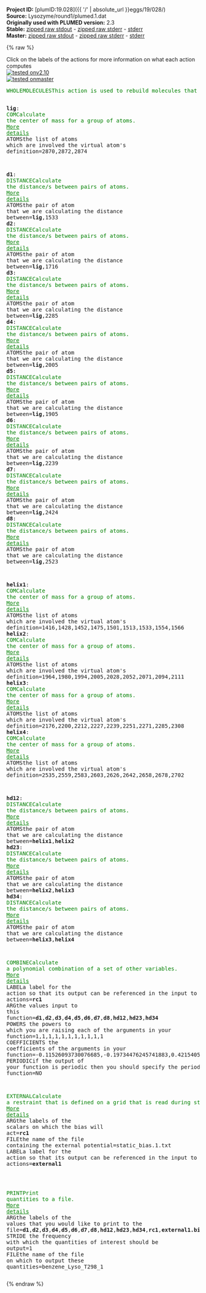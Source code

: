 **Project ID:** [plumID:19.028]({{ '/' | absolute_url }}eggs/19/028/)  
**Source:** Lysozyme/round1/plumed.1.dat  
**Originally used with PLUMED version:** 2.3  
**Stable:** [zipped raw stdout](plumed.1.dat.plumed.stdout.txt.zip) - [zipped raw stderr](plumed.1.dat.plumed.stderr.txt.zip) - [stderr](plumed.1.dat.plumed.stderr)  
**Master:** [zipped raw stdout](plumed.1.dat.plumed_master.stdout.txt.zip) - [zipped raw stderr](plumed.1.dat.plumed_master.stderr.txt.zip) - [stderr](plumed.1.dat.plumed_master.stderr)  

{% raw %}
<div class="plumedpreheader">
<div class="headerInfo" id="value_details_data/Lysozyme/round1/plumed.1.dat"> Click on the labels of the actions for more information on what each action computes </div>
<div class="containerBadge">
<div class="headerBadge"><a href="plumed.1.dat.plumed.stderr"><img src="https://img.shields.io/badge/v2.10-passing-green.svg" alt="tested onv2.10" /></a></div>
<div class="headerBadge"><a href="plumed.1.dat.plumed_master.stderr"><img src="https://img.shields.io/badge/master-passing-green.svg" alt="tested onmaster" /></a></div>
</div>
</div>
<pre class="plumedlisting">
<span class="plumedtooltip" style="color:green">WHOLEMOLECULES<span class="right">This action is used to rebuild molecules that can become split by the periodic boundary conditions. <a href="https://www.plumed.org/doc-master/user-doc/html/WHOLEMOLECULES" style="color:green">More details</a><i></i></span></span> <span class="plumedtooltip">ENTITY0<span class="right">the atoms that make up a molecule that you wish to align<i></i></span></span>=1-2881


<span style="display:none;" id="data/Lysozyme/round1/plumed.1.dat">The WHOLEMOLECULES action with label <b></b> calculates something</span><b name="data/Lysozyme/round1/plumed.1.datlig" onclick='showPath("data/Lysozyme/round1/plumed.1.dat","data/Lysozyme/round1/plumed.1.datlig","data/Lysozyme/round1/plumed.1.datlig","brown")'>lig</b>: <span class="plumedtooltip" style="color:green">COM<span class="right">Calculate the center of mass for a group of atoms. <a href="https://www.plumed.org/doc-master/user-doc/html/COM" style="color:green">More details</a><i></i></span></span> <span class="plumedtooltip">ATOMS<span class="right">the list of atoms which are involved the virtual atom's definition<i></i></span></span>=2870,2872,2874


<span style="display:none;" id="data/Lysozyme/round1/plumed.1.datlig">The COM action with label <b>lig</b> calculates something</span><b name="data/Lysozyme/round1/plumed.1.datd1" onclick='showPath("data/Lysozyme/round1/plumed.1.dat","data/Lysozyme/round1/plumed.1.datd1","data/Lysozyme/round1/plumed.1.datd1","brown")'>d1</b>: <span class="plumedtooltip" style="color:green">DISTANCE<span class="right">Calculate the distance/s between pairs of atoms. <a href="https://www.plumed.org/doc-master/user-doc/html/DISTANCE" style="color:green">More details</a><i></i></span></span> <span class="plumedtooltip">ATOMS<span class="right">the pair of atom that we are calculating the distance between<i></i></span></span>=<b name="data/Lysozyme/round1/plumed.1.datlig">lig</b>,1533
<span style="display:none;" id="data/Lysozyme/round1/plumed.1.datd1">The DISTANCE action with label <b>d1</b> calculates the following quantities:<table  align="center" frame="void" width="95%" cellpadding="5%"><tr><td width="5%"><b> Quantity </b>  </td><td><b> Description </b> </td></tr><tr><td width="5%">d1.value</td><td>the DISTANCE between this pair of atoms</td></tr></table></span><b name="data/Lysozyme/round1/plumed.1.datd2" onclick='showPath("data/Lysozyme/round1/plumed.1.dat","data/Lysozyme/round1/plumed.1.datd2","data/Lysozyme/round1/plumed.1.datd2","brown")'>d2</b>: <span class="plumedtooltip" style="color:green">DISTANCE<span class="right">Calculate the distance/s between pairs of atoms. <a href="https://www.plumed.org/doc-master/user-doc/html/DISTANCE" style="color:green">More details</a><i></i></span></span> <span class="plumedtooltip">ATOMS<span class="right">the pair of atom that we are calculating the distance between<i></i></span></span>=<b name="data/Lysozyme/round1/plumed.1.datlig">lig</b>,1716
<span style="display:none;" id="data/Lysozyme/round1/plumed.1.datd2">The DISTANCE action with label <b>d2</b> calculates the following quantities:<table  align="center" frame="void" width="95%" cellpadding="5%"><tr><td width="5%"><b> Quantity </b>  </td><td><b> Description </b> </td></tr><tr><td width="5%">d2.value</td><td>the DISTANCE between this pair of atoms</td></tr></table></span><b name="data/Lysozyme/round1/plumed.1.datd3" onclick='showPath("data/Lysozyme/round1/plumed.1.dat","data/Lysozyme/round1/plumed.1.datd3","data/Lysozyme/round1/plumed.1.datd3","brown")'>d3</b>: <span class="plumedtooltip" style="color:green">DISTANCE<span class="right">Calculate the distance/s between pairs of atoms. <a href="https://www.plumed.org/doc-master/user-doc/html/DISTANCE" style="color:green">More details</a><i></i></span></span> <span class="plumedtooltip">ATOMS<span class="right">the pair of atom that we are calculating the distance between<i></i></span></span>=<b name="data/Lysozyme/round1/plumed.1.datlig">lig</b>,2285
<span style="display:none;" id="data/Lysozyme/round1/plumed.1.datd3">The DISTANCE action with label <b>d3</b> calculates the following quantities:<table  align="center" frame="void" width="95%" cellpadding="5%"><tr><td width="5%"><b> Quantity </b>  </td><td><b> Description </b> </td></tr><tr><td width="5%">d3.value</td><td>the DISTANCE between this pair of atoms</td></tr></table></span><b name="data/Lysozyme/round1/plumed.1.datd4" onclick='showPath("data/Lysozyme/round1/plumed.1.dat","data/Lysozyme/round1/plumed.1.datd4","data/Lysozyme/round1/plumed.1.datd4","brown")'>d4</b>: <span class="plumedtooltip" style="color:green">DISTANCE<span class="right">Calculate the distance/s between pairs of atoms. <a href="https://www.plumed.org/doc-master/user-doc/html/DISTANCE" style="color:green">More details</a><i></i></span></span> <span class="plumedtooltip">ATOMS<span class="right">the pair of atom that we are calculating the distance between<i></i></span></span>=<b name="data/Lysozyme/round1/plumed.1.datlig">lig</b>,2005
<span style="display:none;" id="data/Lysozyme/round1/plumed.1.datd4">The DISTANCE action with label <b>d4</b> calculates the following quantities:<table  align="center" frame="void" width="95%" cellpadding="5%"><tr><td width="5%"><b> Quantity </b>  </td><td><b> Description </b> </td></tr><tr><td width="5%">d4.value</td><td>the DISTANCE between this pair of atoms</td></tr></table></span><b name="data/Lysozyme/round1/plumed.1.datd5" onclick='showPath("data/Lysozyme/round1/plumed.1.dat","data/Lysozyme/round1/plumed.1.datd5","data/Lysozyme/round1/plumed.1.datd5","brown")'>d5</b>: <span class="plumedtooltip" style="color:green">DISTANCE<span class="right">Calculate the distance/s between pairs of atoms. <a href="https://www.plumed.org/doc-master/user-doc/html/DISTANCE" style="color:green">More details</a><i></i></span></span> <span class="plumedtooltip">ATOMS<span class="right">the pair of atom that we are calculating the distance between<i></i></span></span>=<b name="data/Lysozyme/round1/plumed.1.datlig">lig</b>,1905
<span style="display:none;" id="data/Lysozyme/round1/plumed.1.datd5">The DISTANCE action with label <b>d5</b> calculates the following quantities:<table  align="center" frame="void" width="95%" cellpadding="5%"><tr><td width="5%"><b> Quantity </b>  </td><td><b> Description </b> </td></tr><tr><td width="5%">d5.value</td><td>the DISTANCE between this pair of atoms</td></tr></table></span><b name="data/Lysozyme/round1/plumed.1.datd6" onclick='showPath("data/Lysozyme/round1/plumed.1.dat","data/Lysozyme/round1/plumed.1.datd6","data/Lysozyme/round1/plumed.1.datd6","brown")'>d6</b>: <span class="plumedtooltip" style="color:green">DISTANCE<span class="right">Calculate the distance/s between pairs of atoms. <a href="https://www.plumed.org/doc-master/user-doc/html/DISTANCE" style="color:green">More details</a><i></i></span></span> <span class="plumedtooltip">ATOMS<span class="right">the pair of atom that we are calculating the distance between<i></i></span></span>=<b name="data/Lysozyme/round1/plumed.1.datlig">lig</b>,2239 
<span style="display:none;" id="data/Lysozyme/round1/plumed.1.datd6">The DISTANCE action with label <b>d6</b> calculates the following quantities:<table  align="center" frame="void" width="95%" cellpadding="5%"><tr><td width="5%"><b> Quantity </b>  </td><td><b> Description </b> </td></tr><tr><td width="5%">d6.value</td><td>the DISTANCE between this pair of atoms</td></tr></table></span><b name="data/Lysozyme/round1/plumed.1.datd7" onclick='showPath("data/Lysozyme/round1/plumed.1.dat","data/Lysozyme/round1/plumed.1.datd7","data/Lysozyme/round1/plumed.1.datd7","brown")'>d7</b>: <span class="plumedtooltip" style="color:green">DISTANCE<span class="right">Calculate the distance/s between pairs of atoms. <a href="https://www.plumed.org/doc-master/user-doc/html/DISTANCE" style="color:green">More details</a><i></i></span></span> <span class="plumedtooltip">ATOMS<span class="right">the pair of atom that we are calculating the distance between<i></i></span></span>=<b name="data/Lysozyme/round1/plumed.1.datlig">lig</b>,2424
<span style="display:none;" id="data/Lysozyme/round1/plumed.1.datd7">The DISTANCE action with label <b>d7</b> calculates the following quantities:<table  align="center" frame="void" width="95%" cellpadding="5%"><tr><td width="5%"><b> Quantity </b>  </td><td><b> Description </b> </td></tr><tr><td width="5%">d7.value</td><td>the DISTANCE between this pair of atoms</td></tr></table></span><b name="data/Lysozyme/round1/plumed.1.datd8" onclick='showPath("data/Lysozyme/round1/plumed.1.dat","data/Lysozyme/round1/plumed.1.datd8","data/Lysozyme/round1/plumed.1.datd8","brown")'>d8</b>: <span class="plumedtooltip" style="color:green">DISTANCE<span class="right">Calculate the distance/s between pairs of atoms. <a href="https://www.plumed.org/doc-master/user-doc/html/DISTANCE" style="color:green">More details</a><i></i></span></span> <span class="plumedtooltip">ATOMS<span class="right">the pair of atom that we are calculating the distance between<i></i></span></span>=<b name="data/Lysozyme/round1/plumed.1.datlig">lig</b>,2523

<span style="display:none;" id="data/Lysozyme/round1/plumed.1.datd8">The DISTANCE action with label <b>d8</b> calculates the following quantities:<table  align="center" frame="void" width="95%" cellpadding="5%"><tr><td width="5%"><b> Quantity </b>  </td><td><b> Description </b> </td></tr><tr><td width="5%">d8.value</td><td>the DISTANCE between this pair of atoms</td></tr></table></span><b name="data/Lysozyme/round1/plumed.1.dathelix1" onclick='showPath("data/Lysozyme/round1/plumed.1.dat","data/Lysozyme/round1/plumed.1.dathelix1","data/Lysozyme/round1/plumed.1.dathelix1","brown")'>helix1</b>: <span class="plumedtooltip" style="color:green">COM<span class="right">Calculate the center of mass for a group of atoms. <a href="https://www.plumed.org/doc-master/user-doc/html/COM" style="color:green">More details</a><i></i></span></span> <span class="plumedtooltip">ATOMS<span class="right">the list of atoms which are involved the virtual atom's definition<i></i></span></span>=1416,1428,1452,1475,1501,1513,1533,1554,1566
<span style="display:none;" id="data/Lysozyme/round1/plumed.1.dathelix1">The COM action with label <b>helix1</b> calculates something</span><b name="data/Lysozyme/round1/plumed.1.dathelix2" onclick='showPath("data/Lysozyme/round1/plumed.1.dat","data/Lysozyme/round1/plumed.1.dathelix2","data/Lysozyme/round1/plumed.1.dathelix2","brown")'>helix2</b>: <span class="plumedtooltip" style="color:green">COM<span class="right">Calculate the center of mass for a group of atoms. <a href="https://www.plumed.org/doc-master/user-doc/html/COM" style="color:green">More details</a><i></i></span></span> <span class="plumedtooltip">ATOMS<span class="right">the list of atoms which are involved the virtual atom's definition<i></i></span></span>=1964,1980,1994,2005,2028,2052,2071,2094,2111
<span style="display:none;" id="data/Lysozyme/round1/plumed.1.dathelix2">The COM action with label <b>helix2</b> calculates something</span><b name="data/Lysozyme/round1/plumed.1.dathelix3" onclick='showPath("data/Lysozyme/round1/plumed.1.dat","data/Lysozyme/round1/plumed.1.dathelix3","data/Lysozyme/round1/plumed.1.dathelix3","brown")'>helix3</b>: <span class="plumedtooltip" style="color:green">COM<span class="right">Calculate the center of mass for a group of atoms. <a href="https://www.plumed.org/doc-master/user-doc/html/COM" style="color:green">More details</a><i></i></span></span> <span class="plumedtooltip">ATOMS<span class="right">the list of atoms which are involved the virtual atom's definition<i></i></span></span>=2176,2200,2212,2227,2239,2251,2271,2285,2308
<span style="display:none;" id="data/Lysozyme/round1/plumed.1.dathelix3">The COM action with label <b>helix3</b> calculates something</span><b name="data/Lysozyme/round1/plumed.1.dathelix4" onclick='showPath("data/Lysozyme/round1/plumed.1.dat","data/Lysozyme/round1/plumed.1.dathelix4","data/Lysozyme/round1/plumed.1.dathelix4","brown")'>helix4</b>: <span class="plumedtooltip" style="color:green">COM<span class="right">Calculate the center of mass for a group of atoms. <a href="https://www.plumed.org/doc-master/user-doc/html/COM" style="color:green">More details</a><i></i></span></span> <span class="plumedtooltip">ATOMS<span class="right">the list of atoms which are involved the virtual atom's definition<i></i></span></span>=2535,2559,2583,2603,2626,2642,2658,2678,2702

<span style="display:none;" id="data/Lysozyme/round1/plumed.1.dathelix4">The COM action with label <b>helix4</b> calculates something</span><b name="data/Lysozyme/round1/plumed.1.dathd12" onclick='showPath("data/Lysozyme/round1/plumed.1.dat","data/Lysozyme/round1/plumed.1.dathd12","data/Lysozyme/round1/plumed.1.dathd12","brown")'>hd12</b>: <span class="plumedtooltip" style="color:green">DISTANCE<span class="right">Calculate the distance/s between pairs of atoms. <a href="https://www.plumed.org/doc-master/user-doc/html/DISTANCE" style="color:green">More details</a><i></i></span></span> <span class="plumedtooltip">ATOMS<span class="right">the pair of atom that we are calculating the distance between<i></i></span></span>=<b name="data/Lysozyme/round1/plumed.1.dathelix1">helix1</b>,<b name="data/Lysozyme/round1/plumed.1.dathelix2">helix2</b>
<span style="display:none;" id="data/Lysozyme/round1/plumed.1.dathd12">The DISTANCE action with label <b>hd12</b> calculates the following quantities:<table  align="center" frame="void" width="95%" cellpadding="5%"><tr><td width="5%"><b> Quantity </b>  </td><td><b> Description </b> </td></tr><tr><td width="5%">hd12.value</td><td>the DISTANCE between this pair of atoms</td></tr></table></span><b name="data/Lysozyme/round1/plumed.1.dathd23" onclick='showPath("data/Lysozyme/round1/plumed.1.dat","data/Lysozyme/round1/plumed.1.dathd23","data/Lysozyme/round1/plumed.1.dathd23","brown")'>hd23</b>: <span class="plumedtooltip" style="color:green">DISTANCE<span class="right">Calculate the distance/s between pairs of atoms. <a href="https://www.plumed.org/doc-master/user-doc/html/DISTANCE" style="color:green">More details</a><i></i></span></span> <span class="plumedtooltip">ATOMS<span class="right">the pair of atom that we are calculating the distance between<i></i></span></span>=<b name="data/Lysozyme/round1/plumed.1.dathelix2">helix2</b>,<b name="data/Lysozyme/round1/plumed.1.dathelix3">helix3</b>
<span style="display:none;" id="data/Lysozyme/round1/plumed.1.dathd23">The DISTANCE action with label <b>hd23</b> calculates the following quantities:<table  align="center" frame="void" width="95%" cellpadding="5%"><tr><td width="5%"><b> Quantity </b>  </td><td><b> Description </b> </td></tr><tr><td width="5%">hd23.value</td><td>the DISTANCE between this pair of atoms</td></tr></table></span><b name="data/Lysozyme/round1/plumed.1.dathd34" onclick='showPath("data/Lysozyme/round1/plumed.1.dat","data/Lysozyme/round1/plumed.1.dathd34","data/Lysozyme/round1/plumed.1.dathd34","brown")'>hd34</b>: <span class="plumedtooltip" style="color:green">DISTANCE<span class="right">Calculate the distance/s between pairs of atoms. <a href="https://www.plumed.org/doc-master/user-doc/html/DISTANCE" style="color:green">More details</a><i></i></span></span> <span class="plumedtooltip">ATOMS<span class="right">the pair of atom that we are calculating the distance between<i></i></span></span>=<b name="data/Lysozyme/round1/plumed.1.dathelix3">helix3</b>,<b name="data/Lysozyme/round1/plumed.1.dathelix4">helix4</b>


<span style="display:none;" id="data/Lysozyme/round1/plumed.1.dathd34">The DISTANCE action with label <b>hd34</b> calculates the following quantities:<table  align="center" frame="void" width="95%" cellpadding="5%"><tr><td width="5%"><b> Quantity </b>  </td><td><b> Description </b> </td></tr><tr><td width="5%">hd34.value</td><td>the DISTANCE between this pair of atoms</td></tr></table></span><span class="plumedtooltip" style="color:green">COMBINE<span class="right">Calculate a polynomial combination of a set of other variables. <a href="https://www.plumed.org/doc-master/user-doc/html/COMBINE" style="color:green">More details</a><i></i></span></span> <span class="plumedtooltip">LABEL<span class="right">a label for the action so that its output can be referenced in the input to other actions<i></i></span></span>=<b name="data/Lysozyme/round1/plumed.1.datrc1" onclick='showPath("data/Lysozyme/round1/plumed.1.dat","data/Lysozyme/round1/plumed.1.datrc1","data/Lysozyme/round1/plumed.1.datrc1","brown")'>rc1</b> <span class="plumedtooltip">ARG<span class="right">the values input to this function<i></i></span></span>=<b name="data/Lysozyme/round1/plumed.1.datd1">d1</b>,<b name="data/Lysozyme/round1/plumed.1.datd2">d2</b>,<b name="data/Lysozyme/round1/plumed.1.datd3">d3</b>,<b name="data/Lysozyme/round1/plumed.1.datd4">d4</b>,<b name="data/Lysozyme/round1/plumed.1.datd5">d5</b>,<b name="data/Lysozyme/round1/plumed.1.datd6">d6</b>,<b name="data/Lysozyme/round1/plumed.1.datd7">d7</b>,<b name="data/Lysozyme/round1/plumed.1.datd8">d8</b>,<b name="data/Lysozyme/round1/plumed.1.dathd12">hd12</b>,<b name="data/Lysozyme/round1/plumed.1.dathd23">hd23</b>,<b name="data/Lysozyme/round1/plumed.1.dathd34">hd34</b>  <span class="plumedtooltip">POWERS<span class="right"> the powers to which you are raising each of the arguments in your function<i></i></span></span>=1,1,1,1,1,1,1,1,1,1,1 <span class="plumedtooltip">COEFFICIENTS<span class="right"> the coefficients of the arguments in your function<i></i></span></span>=-0.11526093730076685,-0.19734476245741883,0.4215405568186744,0.07170364503638368,-0.020728365580399616,-0.024903654758433185,-0.1113605131173442,-0.1863827217146771,-0.15122323331798201,0.031536158794434214,0.8323938801472104 <span class="plumedtooltip">PERIODIC<span class="right">if the output of your function is periodic then you should specify the periodicity of the function<i></i></span></span>=NO



<span style="display:none;" id="data/Lysozyme/round1/plumed.1.datrc1">The COMBINE action with label <b>rc1</b> calculates the following quantities:<table  align="center" frame="void" width="95%" cellpadding="5%"><tr><td width="5%"><b> Quantity </b>  </td><td><b> Description </b> </td></tr><tr><td width="5%">rc1.value</td><td>a linear combination</td></tr></table></span><span class="plumedtooltip" style="color:green">EXTERNAL<span class="right">Calculate a restraint that is defined on a grid that is read during start up <a href="https://www.plumed.org/doc-master/user-doc/html/EXTERNAL" style="color:green">More details</a><i></i></span></span> <span class="plumedtooltip">ARG<span class="right">the labels of the scalars on which the bias will act<i></i></span></span>=<b name="data/Lysozyme/round1/plumed.1.datrc1">rc1</b> <span class="plumedtooltip">FILE<span class="right">the name of the file containing the external potential<i></i></span></span>=static_bias.1.txt <span class="plumedtooltip">LABEL<span class="right">a label for the action so that its output can be referenced in the input to other actions<i></i></span></span>=<b name="data/Lysozyme/round1/plumed.1.datexternal1" onclick='showPath("data/Lysozyme/round1/plumed.1.dat","data/Lysozyme/round1/plumed.1.datexternal1","data/Lysozyme/round1/plumed.1.datexternal1","brown")'>external1</b>

<br/><span style="display:none;" id="data/Lysozyme/round1/plumed.1.datexternal1">The EXTERNAL action with label <b>external1</b> calculates the following quantities:<table  align="center" frame="void" width="95%" cellpadding="5%"><tr><td width="5%"><b> Quantity </b>  </td><td><b> Description </b> </td></tr><tr><td width="5%">external1.bias</td><td>the instantaneous value of the bias potential</td></tr></table></span><span class="plumedtooltip" style="color:green">PRINT<span class="right">Print quantities to a file. <a href="https://www.plumed.org/doc-master/user-doc/html/PRINT" style="color:green">More details</a><i></i></span></span> <span class="plumedtooltip">ARG<span class="right">the labels of the values that you would like to print to the file<i></i></span></span>=<b name="data/Lysozyme/round1/plumed.1.datd1">d1</b>,<b name="data/Lysozyme/round1/plumed.1.datd2">d2</b>,<b name="data/Lysozyme/round1/plumed.1.datd3">d3</b>,<b name="data/Lysozyme/round1/plumed.1.datd4">d4</b>,<b name="data/Lysozyme/round1/plumed.1.datd5">d5</b>,<b name="data/Lysozyme/round1/plumed.1.datd6">d6</b>,<b name="data/Lysozyme/round1/plumed.1.datd7">d7</b>,<b name="data/Lysozyme/round1/plumed.1.datd8">d8</b>,<b name="data/Lysozyme/round1/plumed.1.dathd12">hd12</b>,<b name="data/Lysozyme/round1/plumed.1.dathd23">hd23</b>,<b name="data/Lysozyme/round1/plumed.1.dathd34">hd34</b>,<b name="data/Lysozyme/round1/plumed.1.datrc1">rc1</b>,<b name="data/Lysozyme/round1/plumed.1.datexternal1">external1.bias</b> <span class="plumedtooltip">STRIDE<span class="right"> the frequency with which the quantities of interest should be output<i></i></span></span>=1 <span class="plumedtooltip">FILE<span class="right">the name of the file on which to output these quantities<i></i></span></span>=benzene_Lyso_T298_1
</pre>
{% endraw %}
